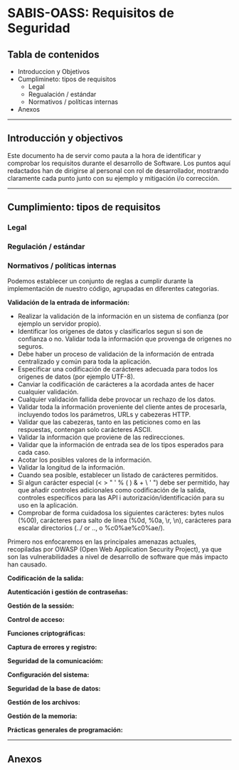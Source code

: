 # SABIS-OASS: Requisitos de Seguridad

## Tabla de contenidos

- Introduccion y Objetivos
- Cumplimineto: tipos de requisitos
    - Legal
    - Regualación / estándar
    - Normativos / políticas internas
- Anexos

-----------------------------------------

## Introducción y objectivos

Este documento ha de servir como pauta a la hora de identificar y comprobar los requisitos durante el desarrollo de Software. Los puntos aquí redactados han de dirigirse al personal con rol de desarrollador, mostrando claramente cada punto junto con su ejemplo y mitigación i/o corrección. 

-----------------------------------------

## Cumplimiento: tipos de requisitos

### **Legal**

### **Regulación / estándar**

### **Normativos / políticas internas**

Podemos establecer un conjunto de reglas a cumplir durante la implementación de nuestro código, agrupadas en diferentes categorias.

**Validación de la entrada de información:**

- Realizar la validación de la información en un sistema de confianza (por ejemplo un servidor propio).
- Identificar los orígenes de datos y clasificarlos segun si son de confianza o no. Validar toda la información que provenga de origenes no seguros.
- Debe haber un proceso de validación de la información de entrada centralizado y común para toda la aplicación.
- Especificar una codificación de carácteres adecuada para todos los origenes de datos (por ejemplo UTF-8).
- Canviar la codificación de carácteres a la acordada antes de hacer cualquier validación.
- Cualquier validación fallida debe provocar un rechazo de los datos.
- Validar toda la información proveniente del cliente antes de procesarla, incluyendo todos los parámetros, URLs y cabezeras HTTP.
- Validar que las cabezeras, tanto en las peticiones como en las respuestas, contengan solo carácteres ASCII.
- Validar la información que proviene de las redirecciones.
- Validar que la información de entrada sea de los tipos esperados para cada caso.
- Acotar los posibles valores de la información.
- Validar la longitud de la información.
- Cuando sea posible, establecer un listado de carácteres permitidos.
- Si algun carácter especial (< > " ' % ( ) & + \ \' \") debe ser permitido, hay que añadir controles adicionales como codificación de la salida, controles específicos para las API i autorización/identificación para su uso en la aplicación.
- Comprobar de forma cuidadosa los siguientes carácteres: bytes nulos (%00), carácteres para salto de linea (%0d, %0a, \r, \n), carácteres para escalar directorios (../ or .., o %c0%ae%c0%ae/).

Primero nos enfocaremos en las principales amenazas actuales, recopiladas por OWASP (Open Web Application Security Project), ya que son las vulnerabilidades a nivel de desarrollo de software que más impacto han causado.

**Codificación de la salida:**

**Autenticación i gestión de contraseñas:**

**Gestión de la sessión:**

**Control de acceso:**

**Funciones criptográficas:**

**Captura de errores y registro:**

**Seguridad de la comunicacióm:**

**Configuración del sistema:**

**Seguridad de la base de datos:**

**Gestión de los archivos:**

**Gestión de la memoria:**

**Prácticas generales de programación:**

------------------------------------------

## Anexos